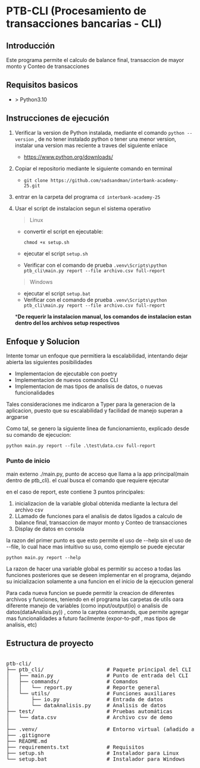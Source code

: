 # PTB-CLI (Procesamiento de transacciones bancarias - CLI)

## Introducción
Este programa permite el calculo de balance final, transaccion de mayor monto y Conteo de transacciones

## Requisitos basicos
- \> Python3.10 

## Instrucciones de ejecución

1. Verificar la version de Python instalada, mediante el comando `python --version` , de no tener instalado python o tener una menor version, instalar una version mas reciente a traves del siguiente enlace
   - https://www.python.org/downloads/

2. Copiar el repositorio mediante le siguiente comando en terminal

   - `git clone https://github.com/sadsandman/interbank-academy-25.git `

3. entrar en la carpeta del programa 
`cd interbank-academy-25`
4. Usar el script de instalacion segun el sistema operativo
   > Linux
   - convertir el script en ejecutable:
   
      `chmod +x setup.sh`
   - ejecutar el script `setup.sh`
   - Verificar con el comando de prueba 
   `.venv\Scripts\python ptb_cli\main.py report --file archivo.csv full-report`


   > Windows
   - ejecutar el script `setup.bat`
   -  Verificar con el comando de prueba 
   `.venv\Scripts\python ptb_cli\main.py report --file archivo.csv full-report`

   ***De requerir la instalacion manual, los comandos de instalacion estan dentro del los archivos setup respectivos**

## Enfoque y Solucion
Intente tomar un enfoque que permitiera la escalabilidad, intentando dejar abierta las siguientes posibilidades

- Implementacion de ejecutable con poetry
- Implementacion de nuevos comandos CLI
- Implementacion de mas tipos de analisis de datos, o nuevas funcionalidades

Tales consideraciones me indicaron a Typer para la generacion de la aplicacion, puesto que su escalabilidad y facilidad de manejo superan a argparse 

Como tal, se genero la siguiente linea de funcionamiento, explicado desde su comando de ejecucion:

`python main.py report --file .\test\data.csv full-report`

### Punto de inicio
main externo ./main.py, punto de acceso que llama a la app principal(main dentro de ptb_cli). el cual busca el comando que requiere ejecutar

en el caso de report, este contiene 3 puntos principales:
1. inicializacion de la variable global obtenida mediante la lectura del archivo csv
2. LLamado de funciones para el analisis de datos ligados a calculo de balance final, transaccion de mayor monto y Conteo de transacciones
3. Display de datos en consola

la razon del primer punto es que esto permite el uso de --help sin el uso de --file, lo cual hace mas intuitivo su uso, como ejemplo se puede ejecutar 

`python main.py report --help`

La razon de hacer una variable global es permitir su acceso a todas las funciones posteriores que se deseen implementar en el programa, dejando su inicializacion solamente a una funcion en el inicio de la ejecucion general

Para cada nueva funcion se puede permitir la creacion de diferentes archivos y funciones, teniendo en el programa las carpetas de utils oara diferente manejo de variables (como input/output(io) o analisis de datos(dataAnalisis.py)) , como la carptea commands, que permite agregar mas funcionalidades a futuro facilmente (expor-to-pdf , mas tipos de analisis, etc)

## Estructura de proyecto

<pre> 
ptb-cli/
├── ptb_cli/                    # Paquete principal del CLI
│   ├── main.py                 # Punto de entrada del CLI
│   ├── commands/               # Comandos
│   │   └── report.py           # Reporte general
│   └── utils/                  # Funciones auxiliares
│       ├── io.py               # Entrada de datos
│       └── dataAnalisis.py     # Analisis de datos
├── test/                       # Pruebas automáticas
│   └── data.csv                # Archivo csv de demo
│
├── .venv/                      # Entorno virtual (añadido a .gitignore)
├── .gitignore
├── README.md
├── requirements.txt            # Requisitos
├── setup.sh                    # Instalador para Linux
└── setup.bat                   # Instalador para Windows
 </pre>